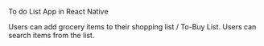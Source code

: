 To do List App in React Native

Users can add grocery items to their shopping list / To-Buy List.
Users can search items from the list.


